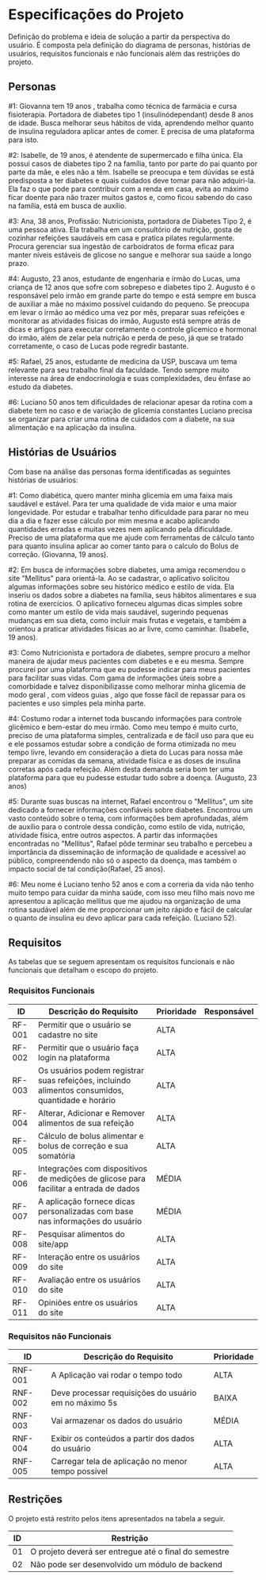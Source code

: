 # Especificações do Projeto

Definição do problema e ideia de solução a partir da perspectiva do usuário. É composta pela definição do  diagrama de personas, histórias de usuários, requisitos funcionais e não funcionais além das restrições do projeto.


## Personas

#1: Giovanna tem 19 anos , trabalha como técnica de farmácia e cursa fisioterapia. Portadora de diabetes tipo 1 (insulinódependant) desde 8 anos de idade. Busca melhorar seus hábitos de vida, aprendendo melhor quanto de insulina reguladora aplicar antes de comer. E precisa de uma plataforma para isto.

#2: Isabelle, de 19 anos, é atendente de supermercado e filha única. Ela possui casos de diabetes tipo 2 na família, tanto por parte do pai quanto por parte da mãe, e eles não a têm. Isabelle se preocupa e tem dúvidas se está predisposta a ter diabetes e quais cuidados deve tomar para não adquiri-la. Ela faz o que pode para contribuir com a renda em casa, evita ao máximo ficar doente para não trazer muitos gastos e, como ficou sabendo do caso na família, está em busca de auxílio.

#3: Ana, 38 anos, Profissão: Nutricionista, portadora de Diabetes Tipo 2, é uma pessoa ativa. Ela trabalha em um consultório de nutrição, gosta de cozinhar refeições saudáveis em casa e pratica pilates regularmente. Procura gerenciar sua ingestão de carboidratos de forma eficaz para manter níveis estáveis de glicose no sangue e melhorar sua saúde a longo prazo.

#4: Augusto, 23 anos, estudante de engenharia e irmão do Lucas, uma criança de 12 anos que sofre com sobrepeso e diabetes tipo 2. Augusto é o responsável pelo irmão em grande parte do tempo e está sempre em busca de auxiliar a mãe no máximo possível cuidando do pequeno. Se preocupa em levar o irmão ao médico uma vez por mês, preparar suas refeições e monitorar as atividades físicas do irmão, Augusto está sempre atrás de dicas e artigos para executar corretamente o controle glicemico e hormonal do irmão, além de zelar pela nutrição e perda de peso, já que se tratado corretamente, o caso de Lucas pode regredir bastante.

#5: Rafael, 25 anos, estudante de medicina da USP, buscava um tema relevante para seu trabalho final da faculdade. Tendo sempre muito interesse na área de endocrinologia e suas complexidades, deu ênfase ao estudo da diabetes. 

#6: Luciano 50 anos tem dificuldades de relacionar apesar da rotina com a diabete tem no caso e de variação de glicemia constantes Luciano precisa se organizar para criar uma rotina de cuidados com a diabete, na sua alimentação e na aplicação da insulina.



## Histórias de Usuários

Com base na análise das personas forma identificadas as seguintes histórias de usuários:

#1: Como diabética, quero manter minha glicemia em uma faixa mais saudável e estável. Para ter uma qualidade de vida maior e uma maior longevidade. Por estudar e trabalhar tenho dificuldade para parar no meu dia a dia e fazer esse cálculo por mim mesma e acabo aplicando quantidades erradas e muitas vezes nem aplicando pela dificuldade. Preciso de uma plataforma que me ajude com ferramentas de  cálculo  tanto para quanto insulina aplicar ao comer tanto para o calculo do Bolus de correção. (Giovanna, 19 anos).

#2: Em busca de informações sobre diabetes, uma amiga recomendou o site "Mellitus" para orientá-la. Ao se cadastrar, o aplicativo solicitou algumas informações sobre seu histórico médico e estilo de vida. Ela inseriu os dados sobre a diabetes na família, seus hábitos alimentares e sua rotina de exercícios. O aplicativo forneceu algumas dicas simples sobre como manter um estilo de vida mais saudável, sugerindo pequenas mudanças em sua dieta, como incluir mais frutas e vegetais, e também a orientou a praticar atividades físicas ao ar livre, como caminhar. (Isabelle, 19 anos).

#3: Como Nutricionista e portadora de diabetes, sempre procuro a melhor maneira de ajudar meus pacientes com diabetes e e eu mesma. Sempre procurei por uma plataforma que eu pudesse indicar para meus pacientes para facilitar suas vidas. Com  gama de informações úteis sobre a comorbidade e talvez disponibilizasse como melhorar minha glicemia de modo geral , com vídeos guias , algo que fosse fácil de repassar para os pacientes e uso simples pela minha parte. 

#4: Costumo rodar a internet toda buscando informações para controle glicêmico e bem-estar do meu irmão. Como meu tempo é muito curto, preciso de uma plataforma simples, centralizada e de fácil uso para que eu e ele possamos estudar sobre a condição de forma otimizada no meu tempo livre, levando em consideração a dieta do Lucas para nossa mãe preparar as comidas da semana, atividade física e as doses de insulina corretas após cada refeição. Além desta demanda seria bom ter uma plataforma para que eu pudesse estudar tudo sobre a doença. (Augusto, 23 anos)

#5: Durante suas buscas na internet, Rafael encontrou o "Mellitus", um site dedicado a fornecer informações confiáveis sobre diabetes. Encontrou um vasto conteúdo sobre o tema, com informações bem aprofundadas, além de auxílio para o controle dessa condição, como estilo de vida, nutrição, atividade física, entre outros aspectos. 
A partir das informações encontradas no "Mellitus", Rafael pôde terminar seu trabalho e percebeu a importância da disseminação de informação de qualidade e acessível ao público, compreendendo não só o aspecto da doença, mas também o impacto social de tal condição(Rafael, 25 anos).

#6: Meu nome é Luciano tenho 52  anos e com a correria da vida não tenho muito tempo para cuidar da minha saúde, com isso meu filho mais novo me apresentou a aplicação mellitus   que me ajudou na organização de uma rotina saudável além de me proporcionar um jeito rápido e fácil de calcular o quanto de insulina eu devo aplicar para cada refeição. (Luciano 52).

## Requisitos

As tabelas que se seguem apresentam os requisitos funcionais e não funcionais que detalham o escopo do projeto.

### Requisitos Funcionais

|ID    | Descrição do Requisito  | Prioridade | Responsável |
|------|-----------------------------------------|----| ----|
|RF-001| Permitir que o usuário se cadastre no site | ALTA |  |
|RF-002| Permitir que o usuário faça login na plataforma   | ALTA | |
|RF-003| Os usuários podem registrar suas refeições, incluindo alimentos consumidos, quantidade e horário   | ALTA | |
|RF-004| Alterar, Adicionar e Remover alimentos de sua refeição | ALTA | |
|RF-005| Cálculo de bolus alimentar e bolus de correção e sua somatória | ALTA | |
|RF-006| Integrações com dispositivos de medições de glicose para facilitar a entrada de dados | MÉDIA | |
|RF-007| A aplicação fornece dicas personalizadas com base nas informações do usuário | MÉDIA | |
|RF-008| Pesquisar alimentos do site/app | ALTA | |
|RF-009| Interação entre os usuários do site | ALTA | |
|RF-010| Avaliação entre os usuários do site | ALTA | |
|RF-011| Opiniões entre os usuários do site | ALTA | |


### Requisitos não Funcionais

|ID     | Descrição do Requisito  |Prioridade |
|-------|-------------------------|----|
|RNF-001| A Aplicação vai rodar o tempo todo | ALTA |
|RNF-002| Deve processar requisições do usuário em no máximo 5s |  BAIXA |
|RNF-003| Vai armazenar os dados do usuário | MÉDIA |
|RNF-004| Exibir os conteúdos a partir dos dados do usuário | ALTA |
|RNF-005| Carregar tela de aplicação no menor tempo possível | ALTA |


## Restrições

O projeto está restrito pelos itens apresentados na tabela a seguir.

|ID| Restrição                                             |
|--|-------------------------------------------------------|
|01| O projeto deverá ser entregue até o final do semestre |
|02| Não pode ser desenvolvido um módulo de backend        |
